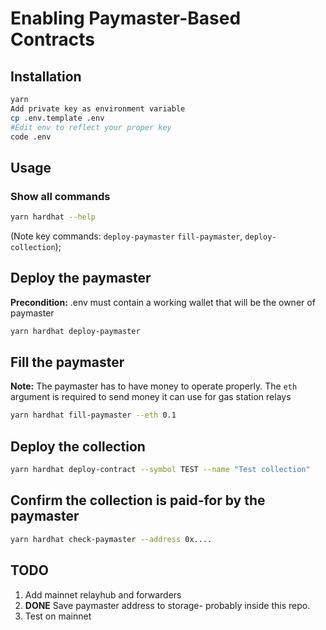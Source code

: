 # Enabling Paymaster-Based Contracts

## Installation

```bash
yarn
Add private key as environment variable
cp .env.template .env
#Edit env to reflect your proper key
code .env 
```

## Usage
### Show all commands
```bash
yarn hardhat --help
```
(Note key commands: `deploy-paymaster` `fill-paymaster`, `deploy-collection`);

## Deploy the paymaster
**Precondition:** .env must contain a working wallet that will be the owner of paymaster
```bash
yarn hardhat deploy-paymaster
```

## Fill the paymaster
**Note:** The paymaster has to have money to operate properly. The `eth` argument is required to send money it can use for gas station relays 
```bash
yarn hardhat fill-paymaster --eth 0.1
``` 

## Deploy the collection
```bash
yarn hardhat deploy-contract --symbol TEST --name "Test collection"
``` 

## Confirm the collection is paid-for by the paymaster
```bash
yarn hardhat check-paymaster --address 0x....
```


## TODO
1. Add mainnet relayhub and forwarders
2. **DONE** Save paymaster address to storage-  probably inside this repo. 
3. Test on mainnet